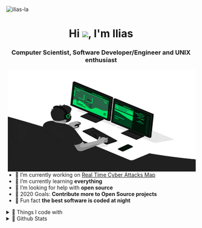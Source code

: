 <p align="left">
    <img alt="ilias-la" src="https://komarev.com/ghpvc/?username=ilias-la&label=Profile+Views&color=red"/> 
</p>

<h1 align="center">Hi <img src="https://media.giphy.com/media/hvRJCLFzcasrR4ia7z/giphy.gif" width="25px">, I'm Ilias</h1>
<h3 align="center">Computer Scientist, Software Developer/Engineer and UNIX enthusiast</h3>

<img align="right" alt="GIF" src="https://github.com/ilias-la/ilias-la/blob/master/creator.gif?raw=true" width="500" height="270" />

- 🔭 I’m currently working on [Real Time Cyber Attacks Map](https://dev01-vm.csd.uoc.gr/)
- 🌱 I’m currently learning **everything**
- 🤝 I’m looking for help with **open source**
- 🥅 2020 Goals: **Contribute more to Open Source projects**
- 🔰 Fun fact **the best software is coded at night**


<details>
    <summary>💎 Things I code with</summary>

|  | |
| --------------------- |:-----------------------------------------------------------------------------------------------------------------------------------| 
| Programming Languages | <code>![python]</code> <code>![C++]</code> <code>![JAVA]</code> <code>![JavaScript]</code> ![TypeScript]</code> <code> ![C]</code> <code> |
| Frontend Development  | <code>![HTML5]</code> <code>![CSS3]</code> <code>![Sass]</code> <code>![Bootstrap]</code> <code>![Webpack]</code> <code>![Babel]</code> <code>![Gulp]</code> |
| Backend Development   | <code>![Node]</code> <code>![NGINX]</code> |
| Databases             | <code>![Redis]</code> <code>![MongoDB]</code> <code>![MariaDB]</code> <code>![PostgreSQL]</code> |
| DevOps                | <code>![Docker]</code> <code>![Kubernetes]</code> <code>![AmazonAWS]</code> |
| Data Visualization    | <code>![D3js]</code> <code> ![chartjs] </code> |
| Frameworks            | <code>![Electron]</code> |
| Other                 | <code>![Linux]</code> <code>![Git]</code> <code>![Bash]</code> |

</details>


<details>
  <summary>💎 Github Stats</summary>

<img align="right" src="https://github-readme-stats.vercel.app/api?username=ilias-la&show_icons=true&count_private=true&theme=dark&include_all_commits=true&hide_border=true" alt="ilias-la" />
</details>

[python]: https://img.shields.io/badge/Python-45b8d8?style=flat-square&logo=Python&color=3776AB&logoColor=white "Python"
[C++]: https://img.shields.io/badge/C++-45b8d8?style=flat-square&logo=c%2B%2B&color=00599C&logoColor=white "C++"
[JAVA]: https://img.shields.io/badge/Java-45b8d8?style=flat-square&logo=JAVA&color=007396&logoColor=white "JAVA"
[C]: https://img.shields.io/badge/-45b8d8?style=flat-square&logo=C&color=A8B9CC&logoColor=white "C"
[JavaScript]: https://img.shields.io/badge/JavaScript-45b8d8?style=flat-square&logo=JavaScript&color=F7DF1E&logoColor=white "JavaScript"
[TypeScript]: https://img.shields.io/badge/Typescript-45b8d8?style=flat-square&logo=TypeScript&color=007ACC&logoColor=white "TypeScript"
[HTML5]: https://img.shields.io/badge/HTML5-45b8d8?style=flat-square&logo=HTML5&color=E34F26&logoColor=white "HTML5"
[CSS3]: https://img.shields.io/badge/CSS3-45b8d8?style=flat-square&logo=CSS3&color=1572B6&logoColor=white "CSS3"
[Sass]: https://img.shields.io/badge/Sass-45b8d8?style=flat-square&logo=Sass&color=CC6699&logoColor=white "Sass"
[Bootstrap]: https://img.shields.io/badge/Bootstrap-45b8d8?style=flat-square&logo=Bootstrap&color=563D7C&logoColor=white "Bootstrap"
[Webpack]: https://img.shields.io/badge/Webpack-45b8d8?style=flat-square&logo=Webpack&color=8DD6F9&logoColor=white "Webpack"
[Babel]: https://img.shields.io/badge/Babel-45b8d8?style=flat-square&logo=Babel&color=F9DC3E&logoColor=white "Babel"
[Gulp]: https://img.shields.io/badge/Gulp-45b8d8?style=flat-square&logo=Gulp&color=CF4647&logoColor=white "Gulp"
[Node]: https://img.shields.io/badge/Node.js-45b8d8?style=flat-square&logo=Node.js&color=339933&logoColor=white "Node"
[NGINX]: https://img.shields.io/badge/NGINX-45b8d8?style=flat-square&logo=NGINX&color=269539&logoColor=white "NGINX"
[Redis]: https://img.shields.io/badge/Redis-45b8d8?style=flat-square&logo=redis&color=DC382D&logoColor=white "Redis"
[MongoDB]: https://img.shields.io/badge/MongoDB-45b8d8?style=flat-square&logo=MongoDB&color=47A248&logoColor=white "MongoDB"
[MariaDB]: https://img.shields.io/badge/MariaDB-45b8d8?style=flat-square&logo=MariaDB&color=003545&logoColor=white "MariaDB"
[PostgreSQL]: https://img.shields.io/badge/PostgreSQL-45b8d8?style=flat-square&logo=PostgreSQL&color=336791&logoColor=white "PostgreSQL"
[D3js]: https://img.shields.io/badge/D3.js-45b8d8?style=flat-square&logo=D3.js&color=F9A03C&logoColor=white "D3js"
[chartjs]: https://img.shields.io/badge/Chart.js-45b8d8?style=flat-square&color=F9A03C&logoColor=white "Chart.js"
[Docker]: https://img.shields.io/badge/Docker-45b8d8?style=flat-square&logo=Docker&color=2496ED&logoColor=white "Docker"
[Kubernetes]: https://img.shields.io/badge/Kubernetes-45b8d8?style=flat-square&logo=Kubernetes&color=326CE5&logoColor=white "Kubernetes"
[AmazonAWS]: https://img.shields.io/badge/Amazon+AWS-45b8d8?style=flat-square&logo=Amazon+AWS&color=232F3E&logoColor=white "AmazonAWS"
[Electron]: https://img.shields.io/badge/Electron-45b8d8?style=flat-square&logo=Electron&color=47848F&logoColor=white "Electron"
[Linux]: https://img.shields.io/badge/Linux-45b8d8?style=flat-square&logo=Linux&color=FCC624&logoColor=white "Linux"
[Git]: https://img.shields.io/badge/Git-45b8d8?style=flat-square&logo=Git&color=F05032&logoColor=white "Git"
[Bash]: https://img.shields.io/badge/Bash-45b8d8?style=flat-square&logo=GNU+bash&color=4EAA25&logoColor=white "Bash"
